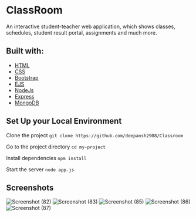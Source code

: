 # ClassRoom
An interactive student-teacher web application, which shows classes, schedules, student result portal, assignments and much more.

## Built with:
- [HTML](https://www.w3schools.com/html/)
- [CSS](https://www.w3schools.com/css/)
- [Bootstrap](https://www.w3schools.com/bootstrap/)
- [EJS](https://ejs.co/)
- [NodeJs](https://nodejs.org/en/)
- [Express](https://expressjs.com/)
- [MongoDB](https://www.mongodb.com/)

## Set Up your Local Environment
Clone the project
`git clone https://github.com/deepansh2908/Classroom`

Go to the project directory
`cd my-project`

Install dependencies
`npm install`

Start the server
`node app.js`

## Screenshots
![Screenshot (82)](https://github.com/deepansh2908/ClassRoom/assets/133380229/1fdea487-a870-4a52-8018-528ed0f581a3)
![Screenshot (83)](https://github.com/deepansh2908/ClassRoom/assets/133380229/e7307952-f70b-4cf0-8edd-e0dada74e941)
![Screenshot (85)](https://github.com/deepansh2908/ClassRoom/assets/133380229/16d17d1d-b60a-46b1-846b-ff08bb80e275)
![Screenshot (86)](https://github.com/deepansh2908/ClassRoom/assets/133380229/397e4566-4ae6-43b0-b0a3-7558f32d803a)
![Screenshot (87)](https://github.com/deepansh2908/ClassRoom/assets/133380229/476dc18c-87f1-44b1-86d3-dc0146205648)
